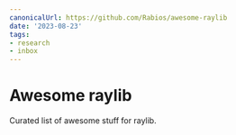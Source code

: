 ```yaml
---
canonicalUrl: https://github.com/Rabios/awesome-raylib
date: '2023-08-23'
tags:
- research
- inbox
---
```


# Awesome raylib

Curated list of awesome stuff for raylib.